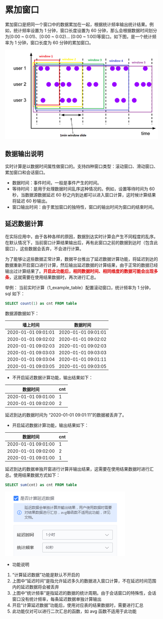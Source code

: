 # 累加窗口

累加窗口是把同一个窗口中的数据累加在一起，根据统计频率输出统计结果。例如，统计频率设置为 1 分钟，窗口长度设置为 60 分钟，那么会根据数据时间划分为[0:00 ~ 0:01)、[0:00 ~ 0:02)... [0:00 ~ 1:00)等窗口。如下图，是一个统计频率为 1 分钟，窗口长度为 60 分钟的累加窗口。

![](../../../../assets/dataflow/stream-processing/accumulate-window.png)

## 数据输出说明

实时计算是以数据时间属性做窗口的。支持四种窗口类型：滚动窗口、滑动窗口、累加窗口和会话窗口。
 - 数据时间：事件时间，一般是事件产生的时间。
 - 等待时间：是用于处理数据时间乱序这种情况的。例如，设置等待时间为 60 秒，当数据源数据延迟 60 秒之内到达都可以进入窗口计算，这时候计算结果将延迟 60 秒输出。
 - 窗口输出时间：由于累加窗口的独特性，窗口的输出时间为窗口的结束时间。


## 延迟数据计算

在实际应用中，由于各种各样的原因，数据到达实时计算会产生不同程度的乱序。在默认情况下，当前窗口计算结果输出后，再有此窗口之前的数据到达时（包含此窗口），这些数据会丢弃，不会进行计算。

为了能够让这些数据正常计算，数据平台推出了延迟数据计算功能，将延迟到达的数据重新开启窗口进行计算，然后输出延迟数据的计算结果，由于正常的数据已经输出过计算结果了。<font color="#dd0000">**开启此功能后，相同数据时间、相同维度的数据可能会出现多条**</font>，这就需要在使用结果数据时，再次进行汇总。

举例： 当前实时计算（1_example_table）配置滚动窗口，统计频率为 1 分钟，sql 如下：
```sql
SELECT count(1) as cnt FROM table
```
数据源数据如下：

|    墙上时间           | 数据时间               |
| -----------------    | -------------------- |
| 2020-01-01 09:01:01  |  2020-01-01 09:01:01 |
| 2020-01-01 09:02:02  |  2020-01-01 09:02:02 |
| 2020-01-01 09:02:03  |  2020-01-01 09:02:03 |
| 2020-01-01 09:03:03  |  2020-01-01 09:03:03 |
| 2020-01-01 09:03:04  |  2020-01-01 09:01:11 |
| 2020-01-01 09:03:05  |  2020-01-01 09:03:05 |


- 不开启延迟数据计算功能，输出结果如下：

|    数据时间           | cnt |
| -----------------    | --- |
| 2020-01-01 09:01:00  |  1  |
| 2020-01-01 09:02:00  |  2  |

延迟到达的数据时间为 “2020-01-01 09:01:11”的数据被丢弃了。

- 开启延迟数据计算功能，输出结果如下：

|    数据时间           | cnt |
| -----------------    | --- |
| 2020-01-01 09:01:00  |  1  |
| 2020-01-01 09:02:00  |  2  |
| 2020-01-01 09:01:00  |  1  |

延迟到达的数据单独开窗进行计算并输出结果，这需要在使用结果数据时进行汇总。使用结果数据方式如下：
```sql
SELECT sum(cnt) as cnt FROM table
```

![](../../../../assets/dataflow/stream-processing/allowed-lateness.png)

- 功能说明
1. “计算延迟数据”功能是默认不开启的
2. 上图中“延迟时间”是指允许延迟多久的数据进入窗口计算，不在延迟时间范围内的延迟数据将会被丢弃
3. 上图中“统计频率”是指延迟的数据的统计周期。由于会话窗口的特殊性，会话窗口没有统计频率，每条延迟数据单独计算输出
4. 开启“计算延迟数据”功能后，使用对应表的结果数据时，需要进行汇总
5. 此功能仅对可以进行二次汇总的函数，如 avg 函数不适用于此功能
